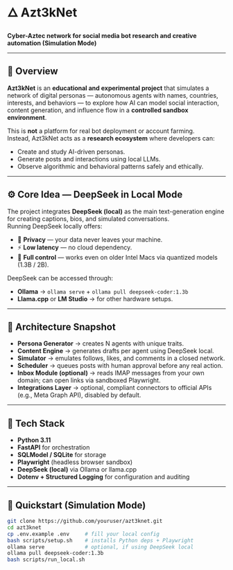 # 🜂 Azt3kNet

**Cyber-Aztec network for social media bot research and creative automation (Simulation Mode)**  

---

## 🧠 Overview
**Azt3kNet** is an **educational and experimental project** that simulates a network of digital personas — autonomous agents with names, countries, interests, and behaviors — to explore how AI can model social interaction, content generation, and influence flow in a **controlled sandbox environment**.

This is **not** a platform for real bot deployment or account farming.  
Instead, Azt3kNet acts as a **research ecosystem** where developers can:
- Create and study AI-driven personas.  
- Generate posts and interactions using local LLMs.  
- Observe algorithmic and behavioral patterns safely and ethically.  

---

## ⚙️ Core Idea — DeepSeek in Local Mode
The project integrates **DeepSeek (local)** as the main text-generation engine for creating captions, bios, and simulated conversations.  
Running DeepSeek locally offers:
- 🧩 **Privacy** — your data never leaves your machine.  
- ⚡ **Low latency** — no cloud dependency.  
- 🧱 **Full control** — works even on older Intel Macs via quantized models (1.3B / 2B).  

DeepSeek can be accessed through:
- **Ollama** → `ollama serve` + `ollama pull deepseek-coder:1.3b`  
- **Llama.cpp** or **LM Studio** → for other hardware setups.

---

## 🔧 Architecture Snapshot
- **Persona Generator** → creates N agents with unique traits.  
- **Content Engine** → generates drafts per agent using DeepSeek local.  
- **Simulator** → emulates follows, likes, and comments in a closed network.  
- **Scheduler** → queues posts with human approval before any real action.  
- **Inbox Module (optional)** → reads IMAP messages from your own domain; can open links via sandboxed Playwright.  
- **Integrations Layer** → optional, compliant connectors to official APIs (e.g., Meta Graph API), disabled by default.  

---

## 🧱 Tech Stack
- **Python 3.11**  
- **FastAPI** for orchestration  
- **SQLModel / SQLite** for storage  
- **Playwright** (headless browser sandbox)  
- **DeepSeek (local)** via Ollama or llama.cpp  
- **Dotenv + Structured Logging** for configuration and auditing  

---

## 🚀 Quickstart (Simulation Mode)

```bash
git clone https://github.com/youruser/azt3knet.git
cd azt3knet
cp .env.example .env     # fill your local config
bash scripts/setup.sh    # installs Python deps + Playwright
ollama serve             # optional, if using DeepSeek local
ollama pull deepseek-coder:1.3b
bash scripts/run_local.sh
